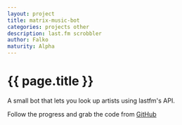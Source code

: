 ```yaml
---
layout: project
title: matrix-music-bot
categories: projects other
description: last.fm scrobbler
author: Falko
maturity: Alpha
---
```


# {{ page.title }}
A small bot that lets you look up artists using lastfm's API.

Follow the progress and grab the code from [GitHub](https://github.com/select/matrix-music-bot)
